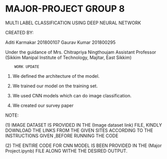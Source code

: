 # MAJOR-PROJECT GROUP 8

MULTI LABEL CLASSIFICATION USING DEEP NEURAL NETWORK

CREATED BY:

Aditi Karmakar		201800107
Gaurav Kumar		201800295

Under the guidance of 
Mrs. Chitrapriya Ningthoujam
Assistant Professor
(Sikkim Manipal Institute of Technology, Majitar, East Sikkim)

        WORK UPDATE
1) We defined the architecture of the model.

2) We trained our model on the training set.

3) We used CNN models which can do image classification.

4) We created our survey paper


NOTE: 

(1) IMAGE DATASET IS PROVIDED IN THE (Image dataset link) FILE, KINDLY DOWNLOAD THE LINKS FROM THE GIVEN SITES ACCORDING TO THE INSTRUCTIONS GIVEN ,BEFORE RUNNING THE CODE

(2) THE ENTIRE CODE FOR CNN MODEL IS BEEN PROVIDED IN THE (Major Project.ipynb) FILE ALONG WITHE THE DESIRED OUTPUT.
